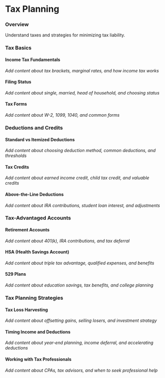 # Tax Planning

### Overview

Understand taxes and strategies for minimizing tax liability.

### Tax Basics

#### Income Tax Fundamentals
*Add content about tax brackets, marginal rates, and how income tax works*

#### Filing Status
*Add content about single, married, head of household, and choosing status*

#### Tax Forms
*Add content about W-2, 1099, 1040, and common forms*

### Deductions and Credits

#### Standard vs Itemized Deductions
*Add content about choosing deduction method, common deductions, and thresholds*

#### Tax Credits
*Add content about earned income credit, child tax credit, and valuable credits*

#### Above-the-Line Deductions
*Add content about IRA contributions, student loan interest, and adjustments*

### Tax-Advantaged Accounts

#### Retirement Accounts
*Add content about 401(k), IRA contributions, and tax deferral*

#### HSA (Health Savings Account)
*Add content about triple tax advantage, qualified expenses, and benefits*

#### 529 Plans
*Add content about education savings, tax benefits, and college planning*

### Tax Planning Strategies

#### Tax Loss Harvesting
*Add content about offsetting gains, selling losers, and investment strategy*

#### Timing Income and Deductions
*Add content about year-end planning, income deferral, and accelerating deductions*

#### Working with Tax Professionals
*Add content about CPAs, tax advisors, and when to seek professional help*

